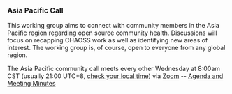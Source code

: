 
### Asia Pacific Call

This working group aims to connect with community members in the Asia Pacific region regarding open source community health. Discussions will focus on recapping CHAOSS work as well as identifying new areas of interest. The working group is, of course, open to everyone from any global region.

The Asia Pacific community call meets every other Wednesday at 8:00am CST (usually 21:00 UTC+8, [check your local time](https://arewemeetingyet.com/Chicago/2020-06-17/08:00/b/CHAOSS%20Asia%20Pacific%20Community%20Call)) via [Zoom](https://zoom.us/j/4998687533) -- [Agenda and Meeting Minutes](https://unomail-my.sharepoint.com/:w:/g/personal/mgermonprez_unomaha_edu/EcUfoexbg71Ggk5gtKRVkEwBnBZQDxhe9k4Gyly5yweZ2g?rtime=KyBcL8J12Eg)
